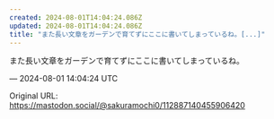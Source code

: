 ```yaml
---
created: 2024-08-01T14:04:24.086Z
updated: 2024-08-01T14:04:24.086Z
title: "また長い文章をガーデンで育てずにここに書いてしまっているね。[...]"
---
```


<p>また長い文章をガーデンで育てずにここに書いてしまっているね。</p>

&mdash; 2024-08-01 14:04:24 UTC

Original URL: https://mastodon.social/@sakuramochi0/112887140455906420
